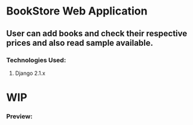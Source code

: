 # BookStore Web Application

## User can add books and check their respective prices and also read sample available. 

### Technologies Used: 
1. Django 2.1.x

# WIP

### Preview:

